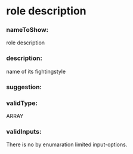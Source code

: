 

# role description



  


### nameToShow:
  
role description  


### description:
  
name of its fightingstyle  


### suggestion:
  
  


### validType:
  
ARRAY  


### validInputs:
  
There is no by enumaration limited input-options.

